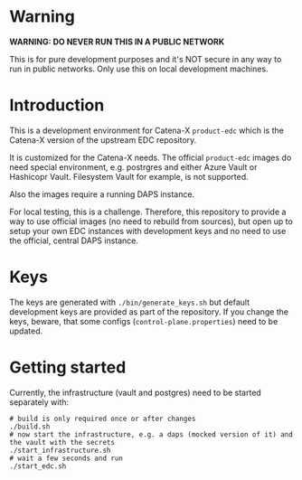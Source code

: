 # Warning
**WARNING: DO NEVER RUN THIS IN A PUBLIC NETWORK**

This is for pure development purposes and it's NOT secure in any way to run in public networks. Only use this on local development machines.

# Introduction

This is a development environment for Catena-X `product-edc` which is the Catena-X version of the upstream EDC repository.

It is customized for the Catena-X needs. The official `product-edc` images do need special environment, e.g. postrgres and either Azure Vault or Hashicopr Vault. Filesystem Vault for example, is not supported.

Also the images require a running DAPS instance.

For local testing, this is a challenge. Therefore, this repository to provide a way to use official images (no need to rebuild from sources), but open up to setup your own EDC instances with development keys and no need to use the official, central DAPS instance.

# Keys
The keys are generated with `./bin/generate_keys.sh` but default development keys are provided as part of the repository. If you change the keys, beware, that some configs (`control-plane.properties`) need to be updated.

# Getting started
Currently, the infrastructure (vault and postgres) need to be started separately with:
```
# build is only required once or after changes
./build.sh
# now start the infrastructure, e.g. a daps (mocked version of it) and the vault with the secrets
./start_infrastructure.sh
# wait a few seconds and run
./start_edc.sh
```

